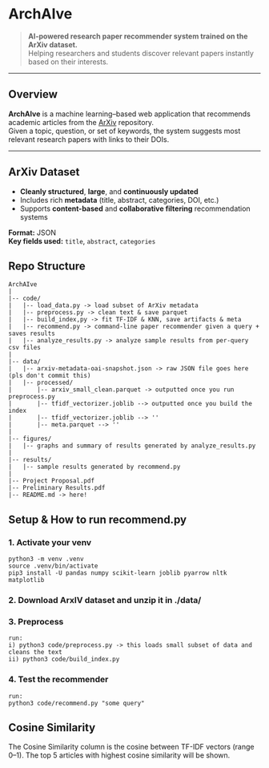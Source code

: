 # ArchAIve

> **AI-powered research paper recommender system trained on the ArXiv dataset.**  
Helping researchers and students discover relevant papers instantly based on their interests.

---

## Overview
**ArchAIve** is a machine learning–based web application that recommends academic articles from the [ArXiv](https://www.kaggle.com/datasets/Cornell-University/arxiv) repository.  
Given a topic, question, or set of keywords, the system suggests most relevant research papers with links to their DOIs.

---

## ArXiv Dataset
- **Cleanly structured**, **large**, and **continuously updated**
- Includes rich **metadata** (title, abstract, categories, DOI, etc.)
- Supports **content-based** and **collaborative filtering** recommendation systems

**Format:** JSON  
**Key fields used:** `title`, `abstract`, `categories`


## Repo Structure
```
ArchAIve
|
|-- code/
|   |-- load_data.py -> load subset of ArXiv metadata
|   |-- preprocess.py -> clean text & save parquet
|   |-- build_index,py -> fit TF-IDF & KNN, save artifacts & meta
|   |-- recommend.py -> command-line paper recommender given a query + saves results
|   |-- analyze_results.py -> analyze sample results from per-query csv files
|
|-- data/
|   |-- arxiv-metadata-oai-snapshot.json -> raw JSON file goes here (pls don't commit this)
|   |-- processed/
|       |-- arxiv_small_clean.parquet -> outputted once you run preprocess.py
|       |-- tfidf_vectorizer.joblib --> outputted once you build the index
|       |-- tfidf_vectorizer.joblib --> ''
|       |-- meta.parquet --> ''
|
|-- figures/
|   |-- graphs and summary of results generated by analyze_results.py
|
|-- results/
|   |-- sample results generated by recommend.py
|
|-- Project Proposal.pdf
|-- Preliminary Results.pdf
|-- README.md -> here!
```

## Setup & How to run recommend.py

### 1. Activate your venv
```
python3 -m venv .venv
source .venv/bin/activate
pip3 install -U pandas numpy scikit-learn joblib pyarrow nltk matplotlib
```
### 2. Download ArxIV dataset and unzip it in ./data/

### 3. Preprocess
    run:
    i) python3 code/preprocess.py -> this loads small subset of data and cleans the text
    ii) python3 code/build_index.py

### 4. Test the recommender
    run:
    python3 code/recommend.py "some query"

## Cosine Similarity
The Cosine Similarity column is the cosine between TF-IDF vectors (range 0–1). The top 5 articles with highest cosine similarity will be shown.
